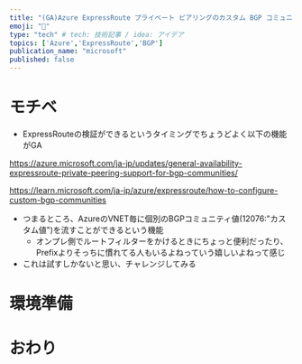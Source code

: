 ```yaml
---
title: "(GA)Azure ExpressRoute プライベート ピアリングのカスタム BGP コミュニティを構成する"
emoji: "🌌"
type: "tech" # tech: 技術記事 / idea: アイデア
topics: ['Azure','ExpressRoute','BGP']
publication_name: "microsoft"
published: false
---
```

# モチベ
- ExpressRouteの検証ができるというタイミングでちょうどよく以下の機能がGA

https://azure.microsoft.com/ja-jp/updates/general-availability-expressroute-private-peering-support-for-bgp-communities/

https://learn.microsoft.com/ja-jp/azure/expressroute/how-to-configure-custom-bgp-communities

- つまるところ、AzureのVNET毎に個別のBGPコミュニティ値(12076:"カスタム値")を流すことができるという機能
    - オンプレ側でルートフィルターをかけるときにちょっと便利だったり、Prefixよりそっちに慣れてる人もいるよねっていう嬉しいよねって感じ
- これは試すしかないと思い、チャレンジしてみる

# 環境準備
# おわり


